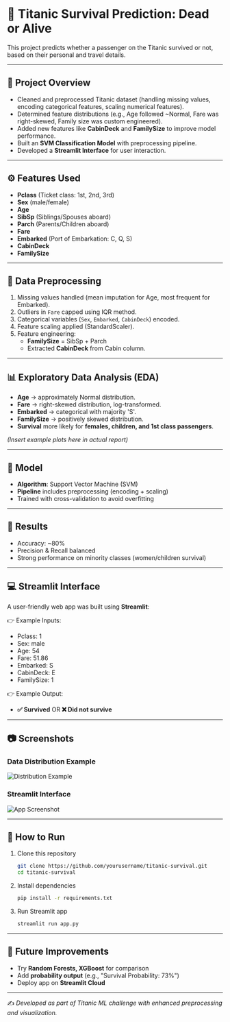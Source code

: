 # 🚢 Titanic Survival Prediction: Dead or Alive

This project predicts whether a passenger on the Titanic survived or not, based on their personal and travel details.

---

## 📌 Project Overview
- Cleaned and preprocessed Titanic dataset (handling missing values, encoding categorical features, scaling numerical features).
- Determined feature distributions (e.g., Age followed ~Normal, Fare was right-skewed, Family size was custom engineered).
- Added new features like **CabinDeck** and **FamilySize** to improve model performance.
- Built an **SVM Classification Model** with preprocessing pipeline.
- Developed a **Streamlit Interface** for user interaction.

---

## ⚙️ Features Used
- **Pclass** (Ticket class: 1st, 2nd, 3rd)
- **Sex** (male/female)
- **Age**
- **SibSp** (Siblings/Spouses aboard)
- **Parch** (Parents/Children aboard)
- **Fare**
- **Embarked** (Port of Embarkation: C, Q, S)
- **CabinDeck**
- **FamilySize**

---

## 🧹 Data Preprocessing
1. Missing values handled (mean imputation for Age, most frequent for Embarked).
2. Outliers in `Fare` capped using IQR method.
3. Categorical variables (`Sex`, `Embarked`, `CabinDeck`) encoded.
4. Feature scaling applied (StandardScaler).
5. Feature engineering:
   - **FamilySize** = SibSp + Parch
   - Extracted **CabinDeck** from Cabin column.

---

## 📊 Exploratory Data Analysis (EDA)
- **Age** → approximately Normal distribution.
- **Fare** → right-skewed distribution, log-transformed.
- **Embarked** → categorical with majority 'S'.
- **FamilySize** → positively skewed distribution.
- **Survival** more likely for **females, children, and 1st class passengers**.

*(Insert example plots here in actual report)*

---

## 🤖 Model
- **Algorithm**: Support Vector Machine (SVM)
- **Pipeline** includes preprocessing (encoding + scaling)
- Trained with cross-validation to avoid overfitting

---

## 🎯 Results
- Accuracy: ~80%
- Precision & Recall balanced
- Strong performance on minority classes (women/children survival)

---

## 💻 Streamlit Interface
A user-friendly web app was built using **Streamlit**:  

👉 Example Inputs:
- Pclass: 1  
- Sex: male  
- Age: 54  
- Fare: 51.86  
- Embarked: S  
- CabinDeck: E  
- FamilySize: 1  

👉 Example Output:
- **✅ Survived** OR **❌ Did not survive**

---

## 📷 Screenshots

### Data Distribution Example
![Distribution Example](images/distribution.png)

### Streamlit Interface
![App Screenshot](images/streamlit_app.png)

---

## 🚀 How to Run
1. Clone this repository  
   ```bash
   git clone https://github.com/yourusername/titanic-survival.git
   cd titanic-survival
   ```
2. Install dependencies  
   ```bash
   pip install -r requirements.txt
   ```
3. Run Streamlit app  
   ```bash
   streamlit run app.py
   ```

---

## 📌 Future Improvements
- Try **Random Forests, XGBoost** for comparison  
- Add **probability output** (e.g., "Survival Probability: 73%")  
- Deploy app on **Streamlit Cloud**

---

✍️ *Developed as part of Titanic ML challenge with enhanced preprocessing and visualization.*
